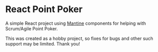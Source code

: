 # React Point Poker

A simple React project using [Mantine](https://ui.mantine.dev) components for helping with Scrum/Agile Point Poker.

This was created as a hobby project, so fixes for bugs and other such support may be limited. Thank you!
